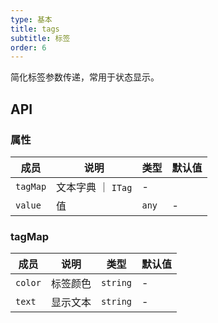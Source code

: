 ```yaml
---
type: 基本
title: tags
subtitle: 标签
order: 6
---
```


简化标签参数传递，常用于状态显示。


## API

### 属性

| 成员 | 说明 | 类型 | 默认值 |
|----|----|----|-----|
| `tagMap` | 文本字典 ｜ `ITag` | - |
| `value` | 值 | `any` | - | 

### tagMap

| 成员 | 说明 | 类型 | 默认值 |
|----|----|----|-----|
| `color` | 标签颜色 | `string` | - |
| `text` | 显示文本 | `string` | - | 

